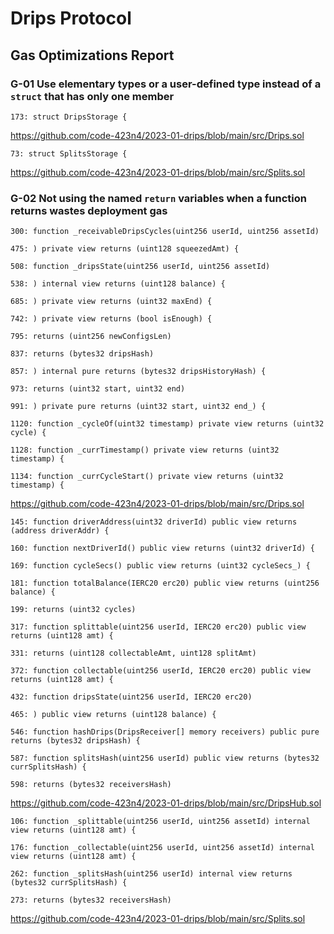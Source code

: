 # Drips Protocol

## Gas Optimizations Report

### G-01 Use elementary types or a user-defined type instead of a `struct` that has only one member

```solidity
173: struct DripsStorage {
```

https://github.com/code-423n4/2023-01-drips/blob/main/src/Drips.sol

```solidity
73: struct SplitsStorage {
```

https://github.com/code-423n4/2023-01-drips/blob/main/src/Splits.sol

### G-02 Not using the named `return` variables when a function returns wastes deployment gas

```solidity
300: function _receivableDripsCycles(uint256 userId, uint256 assetId)

475: ) private view returns (uint128 squeezedAmt) {

508: function _dripsState(uint256 userId, uint256 assetId)

538: ) internal view returns (uint128 balance) {

685: ) private view returns (uint32 maxEnd) {

742: ) private view returns (bool isEnough) {

795: returns (uint256 newConfigsLen)

837: returns (bytes32 dripsHash)

857: ) internal pure returns (bytes32 dripsHistoryHash) {

973: returns (uint32 start, uint32 end)

991: ) private pure returns (uint32 start, uint32 end_) {

1120: function _cycleOf(uint32 timestamp) private view returns (uint32 cycle) {

1128: function _currTimestamp() private view returns (uint32 timestamp) {

1134: function _currCycleStart() private view returns (uint32 timestamp) {
```

https://github.com/code-423n4/2023-01-drips/blob/main/src/Drips.sol

```solidity
145: function driverAddress(uint32 driverId) public view returns (address driverAddr) {

160: function nextDriverId() public view returns (uint32 driverId) {

169: function cycleSecs() public view returns (uint32 cycleSecs_) {

181: function totalBalance(IERC20 erc20) public view returns (uint256 balance) {

199: returns (uint32 cycles)

317: function splittable(uint256 userId, IERC20 erc20) public view returns (uint128 amt) {

331: returns (uint128 collectableAmt, uint128 splitAmt)

372: function collectable(uint256 userId, IERC20 erc20) public view returns (uint128 amt) {

432: function dripsState(uint256 userId, IERC20 erc20)

465: ) public view returns (uint128 balance) {

546: function hashDrips(DripsReceiver[] memory receivers) public pure returns (bytes32 dripsHash) {

587: function splitsHash(uint256 userId) public view returns (bytes32 currSplitsHash) {

598: returns (bytes32 receiversHash)
```

https://github.com/code-423n4/2023-01-drips/blob/main/src/DripsHub.sol

```solidity
106: function _splittable(uint256 userId, uint256 assetId) internal view returns (uint128 amt) {

176: function _collectable(uint256 userId, uint256 assetId) internal view returns (uint128 amt) {

262: function _splitsHash(uint256 userId) internal view returns (bytes32 currSplitsHash) {

273: returns (bytes32 receiversHash)
```

https://github.com/code-423n4/2023-01-drips/blob/main/src/Splits.sol
